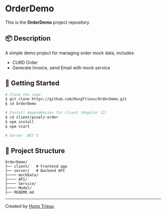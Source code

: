 # OrderDemo

This is the **OrderDemo** project repository.

## 📦 Description
A simple demo project for managing order mock data, includes:
- CURD Order
- Generate Invoice, send Email with mock service

## 🚀 Getting Started
```bash
# Clone the repo
$ git clone https://github.com/HungTrieuu/OrderDemo.git
$ cd OrderDemo

# Install dependencies for client (Angular 12)
$ cd client/pixelz-order
$ npm install
$ npm start

# Server .NET 8

```

## 📂 Project Structure
```
OrderDemo/
├── client/   # Frontend app
├── server/   # Backend API
├──── mockData/
├──── API/
├──── Service/
├──── Model/
├── README.md
```


---

Created by [Hung Trieuu](https://github.com/HungTrieuu)
